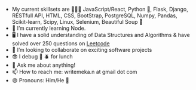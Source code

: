 
- My current skillsets are 👨🏾‍💻  JavaScript/React, Python :snake:, Flask, Django, RESTfull API, HTML, CSS, BootStrap, PostgreSQL, Numpy, Pandas, Scikit-learn, Scipy, Linux, Selenium, Beautiful Soup :ramen:
- 🧠 I’m currently learning Node.
- 🖥 I have a solid understanding of Data Structures and Algorithms & have solved over 250 questions on [Leetcode](https://leetcode.com/0emeka/) 
- 👯 I’m looking to collaborate on exciting software projects
- :sunglasses: I debug :bug: :beetle: for lunch 
- 💬 Ask me about anything! 
- 📫 How to reach me: writemeka.n at gmail dot com
- 😄 Pronouns: Him/He :older_man:
